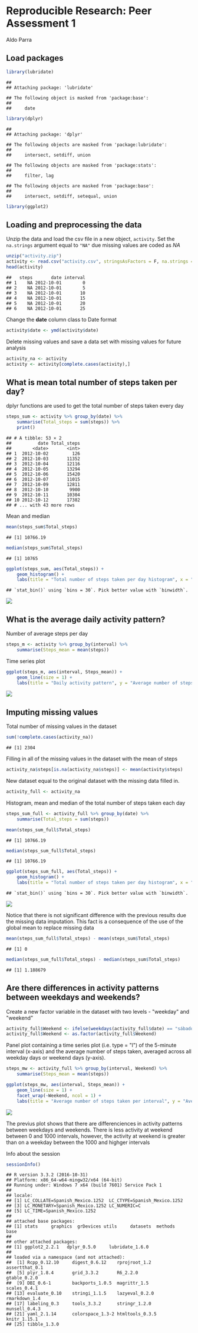 # Reproducible Research: Peer Assessment 1
Aldo Parra  



## Load packages



```r
library(lubridate)
```

```
## 
## Attaching package: 'lubridate'
```

```
## The following object is masked from 'package:base':
## 
##     date
```

```r
library(dplyr)
```

```
## 
## Attaching package: 'dplyr'
```

```
## The following objects are masked from 'package:lubridate':
## 
##     intersect, setdiff, union
```

```
## The following objects are masked from 'package:stats':
## 
##     filter, lag
```

```
## The following objects are masked from 'package:base':
## 
##     intersect, setdiff, setequal, union
```

```r
library(ggplot2)
```


## Loading and preprocessing the data

Unzip the data and load the csv file in a new object, `activity`. Set the `na.strings` argument equal to `"NA"` due missing values are coded as *NA* 


```r
unzip("activity.zip")
activity <- read.csv("activity.csv", stringsAsFactors = F, na.strings = "NA")
head(activity)
```

```
##   steps       date interval
## 1    NA 2012-10-01        0
## 2    NA 2012-10-01        5
## 3    NA 2012-10-01       10
## 4    NA 2012-10-01       15
## 5    NA 2012-10-01       20
## 6    NA 2012-10-01       25
```

Change the **date** column class to Date format


```r
activity$date <- ymd(activity$date)
```

Delete missing values and save a data set with missing values for future analysis


```r
activity_na <- activity
activity <- activity[complete.cases(activity),]
```

## What is mean total number of steps taken per day?

dplyr functions are used to get the total number of steps taken every day


```r
steps_sum <- activity %>% group_by(date) %>% 
    summarise(Total_steps = sum(steps)) %>% 
    print()
```

```
## # A tibble: 53 × 2
##          date Total_steps
##        <date>       <int>
## 1  2012-10-02         126
## 2  2012-10-03       11352
## 3  2012-10-04       12116
## 4  2012-10-05       13294
## 5  2012-10-06       15420
## 6  2012-10-07       11015
## 7  2012-10-09       12811
## 8  2012-10-10        9900
## 9  2012-10-11       10304
## 10 2012-10-12       17382
## # ... with 43 more rows
```


Mean and median 

```r
mean(steps_sum$Total_steps)
```

```
## [1] 10766.19
```

```r
median(steps_sum$Total_steps)
```

```
## [1] 10765
```


```r
ggplot(steps_sum, aes(Total_steps)) +
    geom_histogram() +
    labs(title = "Total number of steps taken per day histogram", x = "Number of steps", y = "Freq")
```

```
## `stat_bin()` using `bins = 30`. Pick better value with `binwidth`.
```

![](PA1_template_files/figure-html/unnamed-chunk-7-1.png)<!-- -->


## What is the average daily activity pattern?

Number of average steps per day

```r
steps_m <- activity %>% group_by(interval) %>% 
    summarise(Steps_mean = mean(steps))
```


Time series plot

```r
ggplot(steps_m, aes(interval, Steps_mean)) +
    geom_line(size = 1) +
    labs(title = "Daily activity pattern", y = "Average number of steps", x = "Interval")
```

![](PA1_template_files/figure-html/unnamed-chunk-9-1.png)<!-- -->


## Imputing missing values

Total number of missing values in the dataset

```r
sum(!complete.cases(activity_na))
```

```
## [1] 2304
```

Filling in all of the missing values in the dataset with the mean of steps

```r
activity_na$steps[is.na(activity_na$steps)] <- mean(activity$steps)
```


New dataset equal to the original dataset with the missing data filled in.

```r
activity_full <- activity_na 
```

Histogram, mean and median of the total number of steps taken each day 


```r
steps_sum_full <- activity_full %>% group_by(date) %>% 
    summarise(Total_steps = sum(steps))

mean(steps_sum_full$Total_steps)
```

```
## [1] 10766.19
```

```r
median(steps_sum_full$Total_steps)
```

```
## [1] 10766.19
```

```r
ggplot(steps_sum_full, aes(Total_steps)) +
    geom_histogram() +
    labs(title = "Total number of steps taken per day histogram", x = "Number of steps", y = "Freq")
```

```
## `stat_bin()` using `bins = 30`. Pick better value with `binwidth`.
```

![](PA1_template_files/figure-html/unnamed-chunk-13-1.png)<!-- -->


Notice that there is not significant difference with the previous results due the missing data imputation. This fact is a consequence of the use of the global mean to replace missing data



```r
mean(steps_sum_full$Total_steps) - mean(steps_sum$Total_steps)
```

```
## [1] 0
```

```r
median(steps_sum_full$Total_steps) - median(steps_sum$Total_steps)
```

```
## [1] 1.188679
```

## Are there differences in activity patterns between weekdays and weekends?

Create a new factor variable in the dataset with two levels - "weekday" and "weekend"

```r
activity_full$Weekend <- ifelse(weekdays(activity_full$date) == "sábado" | weekdays(activity_full$date) == "domingo", "Weekend", "Weekday")
activity_full$Weekend <- as.factor(activity_full$Weekend)
```

Panel plot containing a time series plot (i.e. type = "l") of the 5-minute interval (x-axis) and the average number of steps taken, averaged across all weekday days or weekend days (y-axis).

```r
steps_mw <- activity_full %>% group_by(interval, Weekend) %>% 
    summarise(Steps_mean = mean(steps))

ggplot(steps_mw, aes(interval, Steps_mean)) +
    geom_line(size = 1) +
    facet_wrap(~Weekend, ncol = 1) +
    labs(title = "Average number of steps taken per interval", y = "Average number of steps", x = "Interval")
```

![](PA1_template_files/figure-html/unnamed-chunk-16-1.png)<!-- -->

The previus plot shows that there are differenciences in activity patterns between weekdays and weekends. There is less activity at weekend between 0 and 1000 intervals, however, the activity at weekend is greater than on a weekday between the 1000 and highger intervals

Info about the session

```r
sessionInfo()
```

```
## R version 3.3.2 (2016-10-31)
## Platform: x86_64-w64-mingw32/x64 (64-bit)
## Running under: Windows 7 x64 (build 7601) Service Pack 1
## 
## locale:
## [1] LC_COLLATE=Spanish_Mexico.1252  LC_CTYPE=Spanish_Mexico.1252   
## [3] LC_MONETARY=Spanish_Mexico.1252 LC_NUMERIC=C                   
## [5] LC_TIME=Spanish_Mexico.1252    
## 
## attached base packages:
## [1] stats     graphics  grDevices utils     datasets  methods   base     
## 
## other attached packages:
## [1] ggplot2_2.2.1   dplyr_0.5.0     lubridate_1.6.0
## 
## loaded via a namespace (and not attached):
##  [1] Rcpp_0.12.10     digest_0.6.12    rprojroot_1.2    assertthat_0.1  
##  [5] plyr_1.8.4       grid_3.3.2       R6_2.2.0         gtable_0.2.0    
##  [9] DBI_0.6-1        backports_1.0.5  magrittr_1.5     scales_0.4.1    
## [13] evaluate_0.10    stringi_1.1.5    lazyeval_0.2.0   rmarkdown_1.4   
## [17] labeling_0.3     tools_3.3.2      stringr_1.2.0    munsell_0.4.3   
## [21] yaml_2.1.14      colorspace_1.3-2 htmltools_0.3.5  knitr_1.15.1    
## [25] tibble_1.3.0
```


